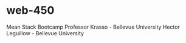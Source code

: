 # web-450
Mean Stack Bootcamp
Professor Krasso - Bellevue University
Hector Leguillow - Bellevue University